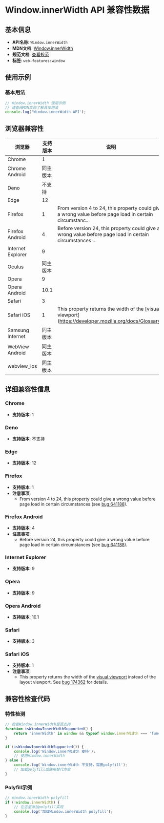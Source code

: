 # Window.innerWidth API 兼容性数据

## 基本信息

- **API名称**: `Window.innerWidth`
- **MDN文档**: [Window.innerWidth](https://developer.mozilla.org/docs/Web/API/Window/innerWidth)
- **规范文档**: [查看规范](https://drafts.csswg.org/cssom-view/#dom-window-innerwidth)
- **标签**: `web-features:window`

## 使用示例

### 基本用法

```javascript
// Window.innerWidth 使用示例
// 请查阅MDN文档了解具体用法
console.log('Window.innerWidth API');
```

## 浏览器兼容性

| 浏览器 | 支持版本 | 说明 |
|--------|----------|------|
| Chrome | 1 |  |
| Chrome Android | 同主版本 |  |
| Deno | 不支持 |  |
| Edge | 12 |  |
| Firefox | 1 | From version 4 to 24, this property could give a wrong value before page load in certain circumstanc... |
| Firefox Android | 4 | Before version 24, this property could give a wrong value before page load in certain circumstances ... |
| Internet Explorer | 9 |  |
| Oculus | 同主版本 |  |
| Opera | 9 |  |
| Opera Android | 10.1 |  |
| Safari | 3 |  |
| Safari iOS | 1 | This property returns the width of the [visual viewport](https://developer.mozilla.org/docs/Glossary... |
| Samsung Internet | 同主版本 |  |
| WebView Android | 同主版本 |  |
| webview_ios | 同主版本 |  |

## 详细兼容性信息

### Chrome

- **支持版本**: 1

### Deno

- **支持版本**: 不支持

### Edge

- **支持版本**: 12

### Firefox

- **支持版本**: 1
- **注意事项**:
  - From version 4 to 24, this property could give a wrong value before page load in certain circumstances (see [bug 641188](https://bugzil.la/641188)).

### Firefox Android

- **支持版本**: 4
- **注意事项**:
  - Before version 24, this property could give a wrong value before page load in certain circumstances (see [bug 641188](https://bugzil.la/641188)).

### Internet Explorer

- **支持版本**: 9

### Opera

- **支持版本**: 9

### Opera Android

- **支持版本**: 10.1

### Safari

- **支持版本**: 3

### Safari iOS

- **支持版本**: 1
- **注意事项**:
  - This property returns the width of the [visual viewport](https://developer.mozilla.org/docs/Glossary/visual_viewport) instead of the layout viewport. See [bug 174362](https://webkit.org/b/174362) for details.

## 兼容性检查代码

### 特性检测

```javascript
// 检查Window.innerWidth是否支持
function isWindowInnerWidthSupported() {
    return 'innerWidth' in window && typeof window.innerWidth === 'function';
}

if (isWindowInnerWidthSupported()) {
    console.log('Window.innerWidth 支持');
    // 使用Window.innerWidth
} else {
    console.log('Window.innerWidth 不支持，需要polyfill');
    // 加载polyfill或使用替代方案
}
```

### Polyfill示例

```javascript
// Window.innerWidth polyfill
if (!window.innerWidth) {
    // 在这里添加polyfill实现
    console.log('加载Window.innerWidth polyfill');
}
```

